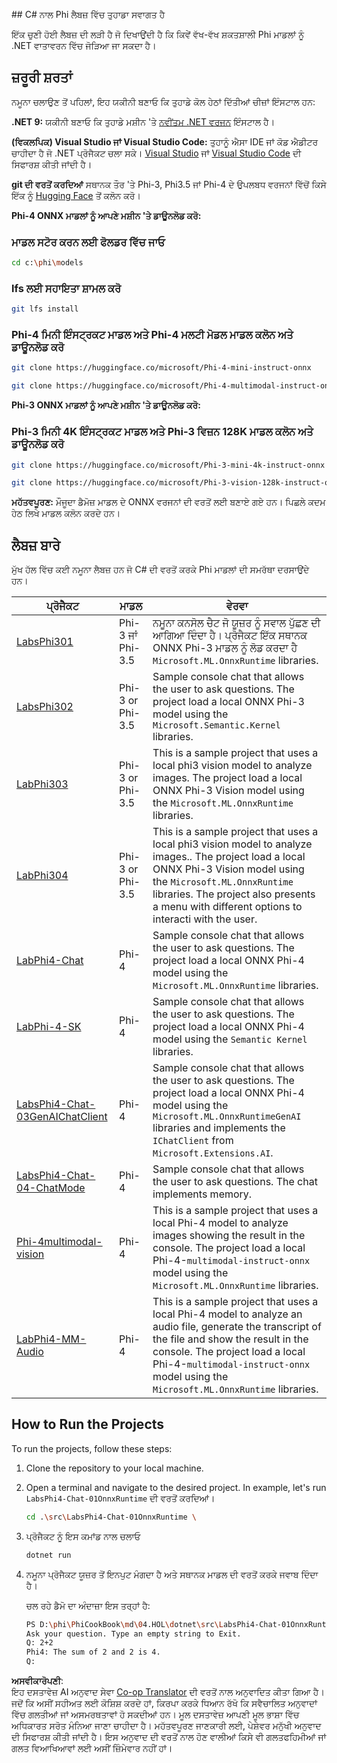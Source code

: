 <!--
CO_OP_TRANSLATOR_METADATA:
{
  "original_hash": "903c509a6d0d1ecce00b849d7f753bdd",
  "translation_date": "2025-05-09T22:42:56+00:00",
  "source_file": "md/04.HOL/dotnet/readme.md",
  "language_code": "pa"
}
-->
﻿## C# ਨਾਲ Phi ਲੈਬਜ਼ ਵਿੱਚ ਤੁਹਾਡਾ ਸਵਾਗਤ ਹੈ

ਇੱਕ ਚੁਣੀ ਹੋਈ ਲੈਬਜ਼ ਦੀ ਲੜੀ ਹੈ ਜੋ ਦਿਖਾਉਂਦੀ ਹੈ ਕਿ ਕਿਵੇਂ ਵੱਖ-ਵੱਖ ਸ਼ਕਤਸ਼ਾਲੀ Phi ਮਾਡਲਾਂ ਨੂੰ .NET ਵਾਤਾਵਰਨ ਵਿੱਚ ਜੋੜਿਆ ਜਾ ਸਕਦਾ ਹੈ।

## ਜ਼ਰੂਰੀ ਸ਼ਰਤਾਂ

ਨਮੂਨਾ ਚਲਾਉਣ ਤੋਂ ਪਹਿਲਾਂ, ਇਹ ਯਕੀਨੀ ਬਣਾਓ ਕਿ ਤੁਹਾਡੇ ਕੋਲ ਹੇਠਾਂ ਦਿੱਤੀਆਂ ਚੀਜ਼ਾਂ ਇੰਸਟਾਲ ਹਨ:

**.NET 9:** ਯਕੀਨੀ ਬਣਾਓ ਕਿ ਤੁਹਾਡੇ ਮਸ਼ੀਨ 'ਤੇ [ਨਵੀਂਤਮ .NET ਵਰਜਨ](https://dotnet.microsoft.com/download/dotnet?WT.mc_id=aiml-137032-kinfeylo) ਇੰਸਟਾਲ ਹੈ।

**(ਵਿਕਲਪਿਕ) Visual Studio ਜਾਂ Visual Studio Code:** ਤੁਹਾਨੂੰ ਐਸਾ IDE ਜਾਂ ਕੋਡ ਐਡੀਟਰ ਚਾਹੀਦਾ ਹੈ ਜੋ .NET ਪ੍ਰੋਜੈਕਟ ਚਲਾ ਸਕੇ। [Visual Studio](https://visualstudio.microsoft.com?WT.mc_id=aiml-137032-kinfeylo) ਜਾਂ [Visual Studio Code](https://code.visualstudio.com?WT.mc_id=aiml-137032-kinfeylo) ਦੀ ਸਿਫਾਰਸ਼ ਕੀਤੀ ਜਾਂਦੀ ਹੈ।

**git ਦੀ ਵਰਤੋਂ ਕਰਦਿਆਂ** ਸਥਾਨਕ ਤੌਰ 'ਤੇ Phi-3, Phi3.5 ਜਾਂ Phi-4 ਦੇ ਉਪਲਬਧ ਵਰਜਨਾਂ ਵਿੱਚੋਂ ਕਿਸੇ ਇੱਕ ਨੂੰ [Hugging Face](https://huggingface.co/collections/lokinfey/phi-4-family-679c6f234061a1ab60f5547c) ਤੋਂ ਕਲੋਨ ਕਰੋ।

**Phi-4 ONNX ਮਾਡਲਾਂ ਨੂੰ ਆਪਣੇ ਮਸ਼ੀਨ 'ਤੇ ਡਾਊਨਲੋਡ ਕਰੋ:**

### ਮਾਡਲ ਸਟੋਰ ਕਰਨ ਲਈ ਫੋਲਡਰ ਵਿੱਚ ਜਾਓ

```bash
cd c:\phi\models
```

### lfs ਲਈ ਸਹਾਇਤਾ ਸ਼ਾਮਲ ਕਰੋ

```bash
git lfs install 
```

### Phi-4 ਮਿਨੀ ਇੰਸਟ੍ਰਕਟ ਮਾਡਲ ਅਤੇ Phi-4 ਮਲਟੀ ਮੋਡਲ ਮਾਡਲ ਕਲੋਨ ਅਤੇ ਡਾਊਨਲੋਡ ਕਰੋ

```bash
git clone https://huggingface.co/microsoft/Phi-4-mini-instruct-onnx

git clone https://huggingface.co/microsoft/Phi-4-multimodal-instruct-onnx
```

**Phi-3 ONNX ਮਾਡਲਾਂ ਨੂੰ ਆਪਣੇ ਮਸ਼ੀਨ 'ਤੇ ਡਾਊਨਲੋਡ ਕਰੋ:**

### Phi-3 ਮਿਨੀ 4K ਇੰਸਟ੍ਰਕਟ ਮਾਡਲ ਅਤੇ Phi-3 ਵਿਜ਼ਨ 128K ਮਾਡਲ ਕਲੋਨ ਅਤੇ ਡਾਊਨਲੋਡ ਕਰੋ

```bash
git clone https://huggingface.co/microsoft/Phi-3-mini-4k-instruct-onnx

git clone https://huggingface.co/microsoft/Phi-3-vision-128k-instruct-onnx-cpu
```

**ਮਹੱਤਵਪੂਰਣ:** ਮੌਜੂਦਾ ਡੈਮੋਜ਼ ਮਾਡਲ ਦੇ ONNX ਵਰਜਨਾਂ ਦੀ ਵਰਤੋਂ ਲਈ ਬਣਾਏ ਗਏ ਹਨ। ਪਿਛਲੇ ਕਦਮ ਹੇਠ ਲਿਖੇ ਮਾਡਲ ਕਲੋਨ ਕਰਦੇ ਹਨ।

## ਲੈਬਜ਼ ਬਾਰੇ

ਮੁੱਖ ਹੱਲ ਵਿੱਚ ਕਈ ਨਮੂਨਾ ਲੈਬਜ਼ ਹਨ ਜੋ C# ਦੀ ਵਰਤੋਂ ਕਰਕੇ Phi ਮਾਡਲਾਂ ਦੀ ਸਮਰੱਥਾ ਦਰਸਾਉਂਦੇ ਹਨ।

| ਪ੍ਰੋਜੈਕਟ | ਮਾਡਲ | ਵੇਰਵਾ |
| ------------ | -----------| ----------- |
| [LabsPhi301](../../../../../md/04.HOL/dotnet/src/LabsPhi301) | Phi-3 ਜਾਂ Phi-3.5 | ਨਮੂਨਾ ਕਨਸੋਲ ਚੈਟ ਜੋ ਯੂਜ਼ਰ ਨੂੰ ਸਵਾਲ ਪੁੱਛਣ ਦੀ ਆਗਿਆ ਦਿੰਦਾ ਹੈ। ਪ੍ਰੋਜੈਕਟ ਇੱਕ ਸਥਾਨਕ ONNX Phi-3 ਮਾਡਲ ਨੂੰ ਲੋਡ ਕਰਦਾ ਹੈ `Microsoft.ML.OnnxRuntime` libraries. |
| [LabsPhi302](../../../../../md/04.HOL/dotnet/src/LabsPhi302) | Phi-3 or Phi-3.5 | Sample console chat that allows the user to ask questions. The project load a local ONNX Phi-3 model using the `Microsoft.Semantic.Kernel` libraries. |
| [LabPhi303](../../../../../md/04.HOL/dotnet/src/LabsPhi303) | Phi-3 or Phi-3.5 | This is a sample project that uses a local phi3 vision model to analyze images. The project load a local ONNX Phi-3 Vision model using the `Microsoft.ML.OnnxRuntime` libraries. |
| [LabPhi304](../../../../../md/04.HOL/dotnet/src/LabsPhi304) | Phi-3 or Phi-3.5 | This is a sample project that uses a local phi3 vision model to analyze images.. The project load a local ONNX Phi-3 Vision model using the `Microsoft.ML.OnnxRuntime` libraries. The project also presents a menu with different options to interacti with the user. | 
| [LabPhi4-Chat](../../../../../md/04.HOL/dotnet/src/LabsPhi4-Chat-01OnnxRuntime) | Phi-4 | Sample console chat that allows the user to ask questions. The project load a local ONNX Phi-4 model using the `Microsoft.ML.OnnxRuntime` libraries. |
| [LabPhi-4-SK](../../../../../md/04.HOL/dotnet/src/LabsPhi4-Chat-02SK) | Phi-4 | Sample console chat that allows the user to ask questions. The project load a local ONNX Phi-4 model using the `Semantic Kernel` libraries. |
| [LabsPhi4-Chat-03GenAIChatClient](../../../../../md/04.HOL/dotnet/src/LabsPhi4-Chat-03GenAIChatClient) | Phi-4 | Sample console chat that allows the user to ask questions. The project load a local ONNX Phi-4 model using the `Microsoft.ML.OnnxRuntimeGenAI` libraries and implements the `IChatClient` from `Microsoft.Extensions.AI`. |
| [LabsPhi4-Chat-04-ChatMode](../../../../../md/04.HOL/dotnet/src/LabsPhi4-Chat-04-ChatMode) | Phi-4 | Sample console chat that allows the user to ask questions. The chat implements memory. |
| [Phi-4multimodal-vision](../../../../../md/04.HOL/dotnet/src/LabsPhi4-MultiModal-01Images) | Phi-4 | This is a sample project that uses a local Phi-4 model to analyze images showing the result in the console. The project load a local Phi-4-`multimodal-instruct-onnx` model using the `Microsoft.ML.OnnxRuntime` libraries. |
| [LabPhi4-MM-Audio](../../../../../md/04.HOL/dotnet/src/LabsPhi4-MultiModal-02Audio) | Phi-4 |This is a sample project that uses a local Phi-4 model to analyze an audio file, generate the transcript of the file and show the result in the console. The project load a local Phi-4-`multimodal-instruct-onnx` model using the `Microsoft.ML.OnnxRuntime` libraries. |

## How to Run the Projects

To run the projects, follow these steps:

1. Clone the repository to your local machine.

1. Open a terminal and navigate to the desired project. In example, let's run `LabsPhi4-Chat-01OnnxRuntime` ਦੀ ਵਰਤੋਂ ਕਰਦਿਆਂ।

    ```bash
    cd .\src\LabsPhi4-Chat-01OnnxRuntime \
    ```

1. ਪ੍ਰੋਜੈਕਟ ਨੂੰ ਇਸ ਕਮਾਂਡ ਨਾਲ ਚਲਾਓ

    ```bash
    dotnet run
    ```

1. ਨਮੂਨਾ ਪ੍ਰੋਜੈਕਟ ਯੂਜ਼ਰ ਤੋਂ ਇਨਪੁਟ ਮੰਗਦਾ ਹੈ ਅਤੇ ਸਥਾਨਕ ਮਾਡਲ ਦੀ ਵਰਤੋਂ ਕਰਕੇ ਜਵਾਬ ਦਿੰਦਾ ਹੈ।

   ਚਲ ਰਹੇ ਡੈਮੋ ਦਾ ਅੰਦਾਜ਼ਾ ਇਸ ਤਰ੍ਹਾਂ ਹੈ:

   ```bash
   PS D:\phi\PhiCookBook\md\04.HOL\dotnet\src\LabsPhi4-Chat-01OnnxRuntime> dotnet run
   Ask your question. Type an empty string to Exit.
   Q: 2+2
   Phi4: The sum of 2 and 2 is 4.
   Q:
   ```

**ਅਸਵੀਕਾਰੋਪਣੀ**:  
ਇਹ ਦਸਤਾਵੇਜ਼ AI ਅਨੁਵਾਦ ਸੇਵਾ [Co-op Translator](https://github.com/Azure/co-op-translator) ਦੀ ਵਰਤੋਂ ਨਾਲ ਅਨੁਵਾਦਿਤ ਕੀਤਾ ਗਿਆ ਹੈ। ਜਦੋਂ ਕਿ ਅਸੀਂ ਸਹੀਅਤ ਲਈ ਕੋਸ਼ਿਸ਼ ਕਰਦੇ ਹਾਂ, ਕਿਰਪਾ ਕਰਕੇ ਧਿਆਨ ਰੱਖੋ ਕਿ ਸਵੈਚਾਲਿਤ ਅਨੁਵਾਦਾਂ ਵਿੱਚ ਗਲਤੀਆਂ ਜਾਂ ਅਸਮਰਥਤਾਵਾਂ ਹੋ ਸਕਦੀਆਂ ਹਨ। ਮੂਲ ਦਸਤਾਵੇਜ਼ ਆਪਣੀ ਮੂਲ ਭਾਸ਼ਾ ਵਿੱਚ ਅਧਿਕਾਰਤ ਸਰੋਤ ਮੰਨਿਆ ਜਾਣਾ ਚਾਹੀਦਾ ਹੈ। ਮਹੱਤਵਪੂਰਣ ਜਾਣਕਾਰੀ ਲਈ, ਪੇਸ਼ੇਵਰ ਮਨੁੱਖੀ ਅਨੁਵਾਦ ਦੀ ਸਿਫਾਰਸ਼ ਕੀਤੀ ਜਾਂਦੀ ਹੈ। ਇਸ ਅਨੁਵਾਦ ਦੀ ਵਰਤੋਂ ਨਾਲ ਹੋਣ ਵਾਲੀਆਂ ਕਿਸੇ ਵੀ ਗਲਤਫਹਿਮੀਆਂ ਜਾਂ ਗਲਤ ਵਿਆਖਿਆਵਾਂ ਲਈ ਅਸੀਂ ਜ਼ਿੰਮੇਵਾਰ ਨਹੀਂ ਹਾਂ।